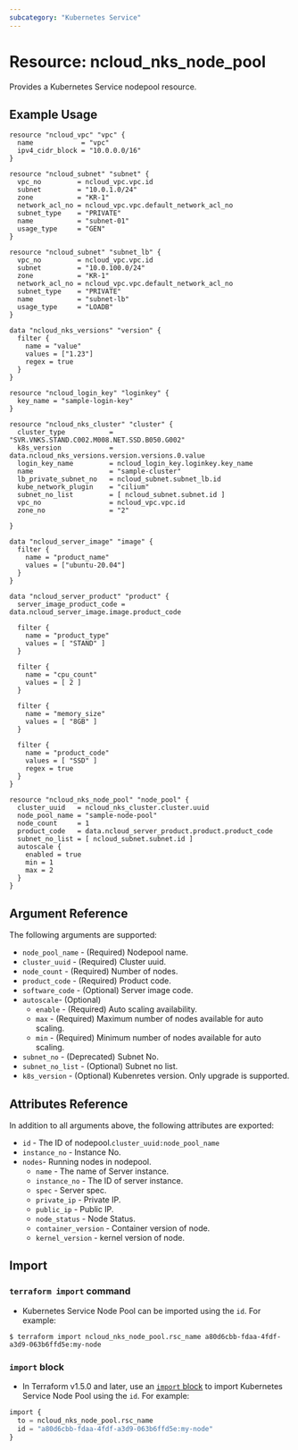 ```yaml
---
subcategory: "Kubernetes Service"
---
```



# Resource: ncloud_nks_node_pool

Provides a Kubernetes Service nodepool resource.

## Example Usage

```hcl
resource "ncloud_vpc" "vpc" {
  name            = "vpc"
  ipv4_cidr_block = "10.0.0.0/16"
}

resource "ncloud_subnet" "subnet" {
  vpc_no         = ncloud_vpc.vpc.id
  subnet         = "10.0.1.0/24"
  zone           = "KR-1"
  network_acl_no = ncloud_vpc.vpc.default_network_acl_no
  subnet_type    = "PRIVATE"
  name           = "subnet-01"
  usage_type     = "GEN"
}

resource "ncloud_subnet" "subnet_lb" {
  vpc_no         = ncloud_vpc.vpc.id
  subnet         = "10.0.100.0/24"
  zone           = "KR-1"
  network_acl_no = ncloud_vpc.vpc.default_network_acl_no
  subnet_type    = "PRIVATE"
  name           = "subnet-lb"
  usage_type     = "LOADB"
}

data "ncloud_nks_versions" "version" {
  filter {
    name = "value"
    values = ["1.23"]
    regex = true
  }
}

resource "ncloud_login_key" "loginkey" {
  key_name = "sample-login-key"
}

resource "ncloud_nks_cluster" "cluster" {
  cluster_type           = "SVR.VNKS.STAND.C002.M008.NET.SSD.B050.G002"
  k8s_version            = data.ncloud_nks_versions.version.versions.0.value
  login_key_name         = ncloud_login_key.loginkey.key_name
  name                   = "sample-cluster"
  lb_private_subnet_no   = ncloud_subnet.subnet_lb.id
  kube_network_plugin    = "cilium"
  subnet_no_list         = [ ncloud_subnet.subnet.id ]
  vpc_no                 = ncloud_vpc.vpc.id
  zone_no                = "2"

}

data "ncloud_server_image" "image" {
  filter {
    name = "product_name"
    values = ["ubuntu-20.04"]
  }
}

data "ncloud_server_product" "product" {
  server_image_product_code = data.ncloud_server_image.image.product_code

  filter {
    name = "product_type"
    values = [ "STAND" ]
  }

  filter {
    name = "cpu_count"
    values = [ 2 ]
  }

  filter {
    name = "memory_size"
    values = [ "8GB" ]
  }

  filter {
    name = "product_code"
    values = [ "SSD" ]
    regex = true
  }
}

resource "ncloud_nks_node_pool" "node_pool" {
  cluster_uuid   = ncloud_nks_cluster.cluster.uuid
  node_pool_name = "sample-node-pool"
  node_count     = 1
  product_code   = data.ncloud_server_product.product.product_code
  subnet_no_list = [ ncloud_subnet.subnet.id ]
  autoscale {
    enabled = true
    min = 1
    max = 2
  }
}
```

## Argument Reference

The following arguments are supported:

* `node_pool_name` - (Required) Nodepool name. 
* `cluster_uuid` - (Required) Cluster uuid.
* `node_count` - (Required) Number of nodes.
* `product_code` - (Required) Product code.
* `software_code` - (Optional) Server image code.
* `autoscale`- (Optional) 
  * `enable` - (Required) Auto scaling availability.
  * `max` - (Required) Maximum number of nodes available for auto scaling.
  * `min` - (Required) Minimum number of nodes available for auto scaling.
* `subnet_no` - (Deprecated) Subnet No.
* `subnet_no_list` - (Optional) Subnet no list.
* `k8s_version` - (Optional) Kubenretes version. Only upgrade is supported.

## Attributes Reference

In addition to all arguments above, the following attributes are exported:

* `id` - The ID of nodepool.`cluster_uuid:node_pool_name`
* `instance_no` - Instance No.
* `nodes`- Running nodes in nodepool.
  * `name` - The name of Server instance.
  * `instance_no` - The ID of server instance.
  * `spec` - Server spec.
  * `private_ip` - Private IP.
  * `public_ip` - Public IP.
  * `node_status` - Node Status.
  * `container_version` - Container version of node.
  * `kernel_version` - kernel version of node.

## Import

### `terraform import` command

* Kubernetes Service Node Pool can be imported using the `id`. For example:

```console
$ terraform import ncloud_nks_node_pool.rsc_name a80d6cbb-fdaa-4fdf-a3d9-063b6ffd5e:my-node 
```

### `import` block

* In Terraform v1.5.0 and later, use an [`import` block](https://developer.hashicorp.com/terraform/language/import) to import Kubernetes Service Node Pool using the `id`. For example:

```terraform
import {
  to = ncloud_nks_node_pool.rsc_name
  id = "a80d6cbb-fdaa-4fdf-a3d9-063b6ffd5e:my-node"
}
```
